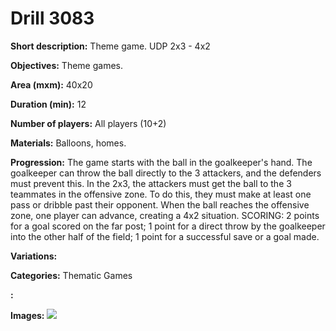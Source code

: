 # Drill 3083

**Short description:**
Theme game. UDP 2x3 - 4x2

**Objectives:**
Theme games.

**Area (mxm):**
40x20

**Duration (min):**
12

**Number of players:**
All players (10+2)

**Materials:**
Balloons, homes.

**Progression:**
The game starts with the ball in the goalkeeper's hand. The goalkeeper can throw the ball directly to the 3 attackers, and the defenders must prevent this. In the 2x3, the attackers must get the ball to the 3 teammates in the offensive zone. To do this, they must make at least one pass or dribble past their opponent. When the ball reaches the offensive zone, one player can advance, creating a 4x2 situation. SCORING: 2 points for a goal scored on the far post; 1 point for a direct throw by the goalkeeper into the other half of the field; 1 point for a successful save or a goal made.

**Variations:**


**Categories:**
Thematic Games

**:**


**Images:**
![](https://www.coachingfutsal.com/\images\b81f3e67-dcab-4cee-8a10-00847e2553f4_60.png)

